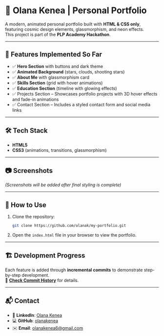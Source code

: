 # 🌟 Olana Kenea | Personal Portfolio

A modern, animated personal portfolio built with **HTML & CSS only**, featuring cosmic design elements, glassmorphism, and neon effects.  
This project is part of the **PLP Academy Hackathon**.

---

## 🚀 Features Implemented So Far
- ✅ **Hero Section** with buttons and dark theme  
- ✅ **Animated Background** (stars, clouds, shooting stars)  
- ✅ **About Me** with glassmorphism card  
- ✅ **Skills Section** (grid with hover animations)  
- ✅ **Education Section** (timeline with glowing effects)
- ✅ Projects Section – Showcases portfolio projects with 3D hover effects and fade-in animations  
- ✅ Contact Section – Includes a styled contact form and social media links  


---

## 🛠️ Tech Stack
- **HTML5**
- **CSS3** (animations, transitions, glassmorphism)

---

## 📷 Screenshots
*(Screenshots will be added after final styling is complete)*

---

## 📄 How to Use
1. Clone the repository:
   ```bash
   git clone https://github.com/olanak/my-portfolio.git
2. Open the `index.html` file in your browser to view the portfolio.

---

## 🏗️ **Development Progress**
Each feature is added through **incremental commits** to demonstrate step-by-step development.  
🔗 [**Check Commit History**](https://github.com/olanak/my-portfolio/commits/main) for details.

---

## 📬 **Contact**
- 🔗 **LinkedIn**: [Olana Kenea](https://linkedin.com/in/olana-kenea)  
- 💻 **GitHub**: [olanakenea](https://github.com/olanak)  
- ✉️ **Email**: olanakenea6@gmail.com

